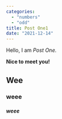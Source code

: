 ```yaml
---
categories: 
  - "numbers"
  - "odd"
title: Post One1
date: "2021-12-14"
---
```


Hello, I am _Post One._

**Nice to meet you!**

## Wee
### weee
##### weee
